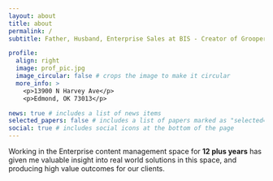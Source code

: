 ```yaml
---
layout: about
title: about
permalink: /
subtitle: Father, Husband, Enterprise Sales at BIS - Creator of Grooper. 

profile:
  align: right
  image: prof_pic.jpg
  image_circular: false # crops the image to make it circular
  more_info: >
    <p>13900 N Harvey Ave</p>
    <p>Edmond, OK 73013</p>

news: true # includes a list of news items
selected_papers: false # includes a list of papers marked as "selected={true}"
social: true # includes social icons at the bottom of the page
---
```


Working in the Enterprise content management space for **12 plus years** has given me valuable insight into real world solutions in this space, and producing high value outcomes for our clients. 

